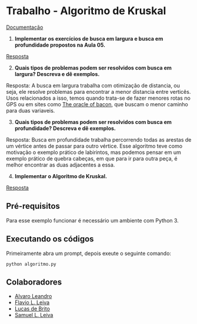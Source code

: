 # Trabalho - Algoritmo de Kruskal
[Documentação](https://drive.google.com/file/d/1Epp6t30X3jOrP1pSLMa6Q-NTA9xoyafB/view?usp=sharing)
1. **Implementar os exercícios de busca em largura e busca em profundidade propostos na Aula 05.**

[Resposta](https://github.com/Lucs1590/Algum_Ritmo/blob/master/Algoritmo%20de%20Kruskal/buscas.py)

2. **Quais tipos de problemas podem ser resolvidos com busca em largura? Descreva e dê exemplos.**

Resposta: A busca em largura trabalha com otimização de distancia, ou seja, ele resolve problemas para encontrar a menor distancia entre verticês. Usos relacionados a isso, temos quando trata-se de fazer menores rotas no GPS ou em sites como [The oracle of bacon](https://oracleofbacon.org), que buscam o menor caminho para duas variaveis.

3. **Quais tipos de problemas podem ser resolvidos com busca em profundidade? Descreva e dê exemplos.**

Resposta: Busca em profundidade trabalha percorrendo todas as arestas de um vértice antes de passar para outro vértice. Esse algoritmo teve como motivação o exemplo prático de labirintos, mas podemos pensar em um exemplo prático de quebra cabeças, em que para ir para outra peça, é melhor encontrar as duas adjacentes a essa. 

4. **Implementar o Algoritmo de Kruskal.**

[Resposta](https://github.com/Lucs1590/Algum_Ritmo/blob/master/Algoritmo%20de%20Kruskal/algoritmo.py)
## Pré-requisitos
Para esse exemplo funcionar é necessário um ambiente com Python 3.

## Executando os códigos
Primeiramente abra um prompt, depois exeute o seguinte comando:
```
python algoritmo.py
```

## Colaboradores
 - [Alvaro Leandro](https://github.com/AlvaroCavalcante)
 - [Flavio L. Leiva](https://www.linkedin.com/in/flávio-leiva-1843b956/)
 - [Lucas de Brito](https://github.com/Lucs1590)
 - [Samuel L. Leiva](https://github.com/SamuelLicorioLeiva)

